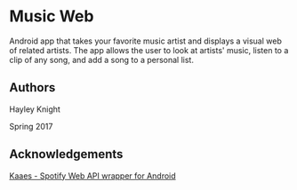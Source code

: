 # Music Web
Android app that takes your favorite music artist and displays a visual web of related artists. The app allows the user to look at artists' music, listen to a clip of any song, and add a song to a personal list.


## Authors
Hayley Knight

Spring 2017


## Acknowledgements
[Kaaes - Spotify Web API wrapper for Android](https://github.com/kaaes/spotify-web-api-android)

